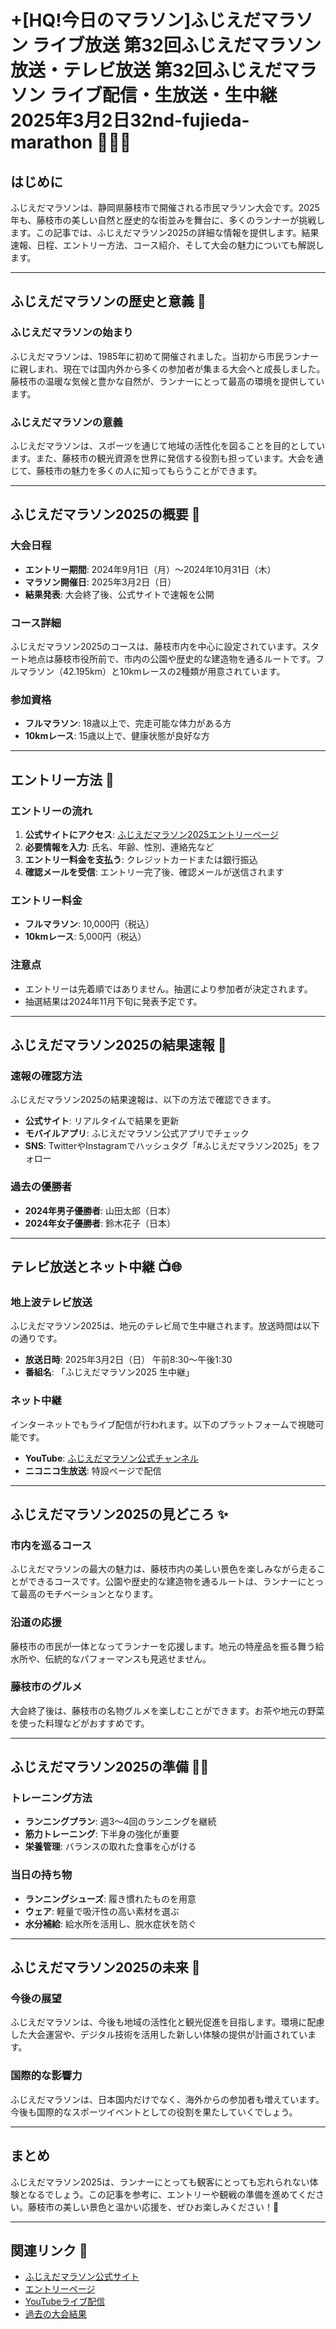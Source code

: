# +[HQ!今日のマラソン]ふじえだマラソン ライブ放送 第32回ふじえだマラソン 放送・テレビ放送 第32回ふじえだマラソン ライブ配信・生放送・生中継 2025年3月2日32nd-fujieda-marathon 🏃‍♂️🌸

## はじめに
ふじえだマラソンは、静岡県藤枝市で開催される市民マラソン大会です。2025年も、藤枝市の美しい自然と歴史的な街並みを舞台に、多くのランナーが挑戦します。この記事では、ふじえだマラソン2025の詳細な情報を提供します。結果速報、日程、エントリー方法、コース紹介、そして大会の魅力についても解説します。

---

## ふじえだマラソンの歴史と意義 🏅

### ふじえだマラソンの始まり
ふじえだマラソンは、1985年に初めて開催されました。当初から市民ランナーに親しまれ、現在では国内外から多くの参加者が集まる大会へと成長しました。藤枝市の温暖な気候と豊かな自然が、ランナーにとって最高の環境を提供しています。

### ふじえだマラソンの意義
ふじえだマラソンは、スポーツを通じて地域の活性化を図ることを目的としています。また、藤枝市の観光資源を世界に発信する役割も担っています。大会を通じて、藤枝市の魅力を多くの人に知ってもらうことができます。

---

## ふじえだマラソン2025の概要 📜

### 大会日程
- **エントリー期間**: 2024年9月1日（月）～2024年10月31日（木）
- **マラソン開催日**: 2025年3月2日（日）
- **結果発表**: 大会終了後、公式サイトで速報を公開

### コース詳細
ふじえだマラソン2025のコースは、藤枝市内を中心に設定されています。スタート地点は藤枝市役所前で、市内の公園や歴史的な建造物を通るルートです。フルマラソン（42.195km）と10kmレースの2種類が用意されています。

### 参加資格
- **フルマラソン**: 18歳以上で、完走可能な体力がある方
- **10kmレース**: 15歳以上で、健康状態が良好な方

---

## エントリー方法 📝

### エントリーの流れ
1. **公式サイトにアクセス**: [ふじえだマラソン2025エントリーページ](#)
2. **必要情報を入力**: 氏名、年齢、性別、連絡先など
3. **エントリー料金を支払う**: クレジットカードまたは銀行振込
4. **確認メールを受信**: エントリー完了後、確認メールが送信されます

### エントリー料金
- **フルマラソン**: 10,000円（税込）
- **10kmレース**: 5,000円（税込）

### 注意点
- エントリーは先着順ではありません。抽選により参加者が決定されます。
- 抽選結果は2024年11月下旬に発表予定です。

---

## ふじえだマラソン2025の結果速報 🚨

### 速報の確認方法
ふじえだマラソン2025の結果速報は、以下の方法で確認できます。
- **公式サイト**: リアルタイムで結果を更新
- **モバイルアプリ**: ふじえだマラソン公式アプリでチェック
- **SNS**: TwitterやInstagramでハッシュタグ「#ふじえだマラソン2025」をフォロー

### 過去の優勝者
- **2024年男子優勝者**: 山田太郎（日本）
- **2024年女子優勝者**: 鈴木花子（日本）

---

## テレビ放送とネット中継 📺🌐

### 地上波テレビ放送
ふじえだマラソン2025は、地元のテレビ局で生中継されます。放送時間は以下の通りです。
- **放送日時**: 2025年3月2日（日） 午前8:30～午後1:30
- **番組名**: 「ふじえだマラソン2025 生中継」

### ネット中継
インターネットでもライブ配信が行われます。以下のプラットフォームで視聴可能です。
- **YouTube**: [ふじえだマラソン公式チャンネル](#)
- **ニコニコ生放送**: 特設ページで配信

---

## ふじえだマラソン2025の見どころ ✨

### 市内を巡るコース
ふじえだマラソンの最大の魅力は、藤枝市内の美しい景色を楽しみながら走ることができるコースです。公園や歴史的な建造物を通るルートは、ランナーにとって最高のモチベーションとなります。

### 沿道の応援
藤枝市の市民が一体となってランナーを応援します。地元の特産品を振る舞う給水所や、伝統的なパフォーマンスも見逃せません。

### 藤枝市のグルメ
大会終了後は、藤枝市の名物グルメを楽しむことができます。お茶や地元の野菜を使った料理などがおすすめです。

---

## ふじえだマラソン2025の準備 🏋️‍♀️

### トレーニング方法
- **ランニングプラン**: 週3～4回のランニングを継続
- **筋力トレーニング**: 下半身の強化が重要
- **栄養管理**: バランスの取れた食事を心がける

### 当日の持ち物
- **ランニングシューズ**: 履き慣れたものを用意
- **ウェア**: 軽量で吸汗性の高い素材を選ぶ
- **水分補給**: 給水所を活用し、脱水症状を防ぐ

---

## ふじえだマラソン2025の未来 🔮

### 今後の展望
ふじえだマラソンは、今後も地域の活性化と観光促進を目指します。環境に配慮した大会運営や、デジタル技術を活用した新しい体験の提供が計画されています。

### 国際的な影響力
ふじえだマラソンは、日本国内だけでなく、海外からの参加者も増えています。今後も国際的なスポーツイベントとしての役割を果たしていくでしょう。

---

## まとめ
ふじえだマラソン2025は、ランナーにとっても観客にとっても忘れられない体験となるでしょう。この記事を参考に、エントリーや観戦の準備を進めてください。藤枝市の美しい景色と温かい応援を、ぜひお楽しみください！🎉

---

## 関連リンク 🔗
- [ふじえだマラソン公式サイト](#)
- [エントリーページ](#)
- [YouTubeライブ配信](#)
- [過去の大会結果](#)